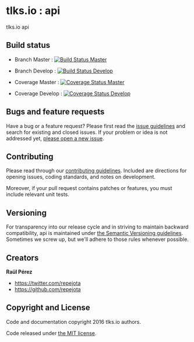 tlks.io : api
=============

tlks.io api

## Build status

* Branch Master : [![Build Status Master](https://travis-ci.org/tlksio/api.svg?branch=master)](https://travis-ci.org/tlksio/api)

* Branch Develop : [![Build Status Develop](https://travis-ci.org/tlksio/api.svg?branch=develop)](https://travis-ci.org/tlksio/api)


* Coverage Master : [![Coverage Status Master](https://coveralls.io/repos/tlksio/api/badge.svg?branch=master)](https://coveralls.io/r/tlksio/api?branch=master)

* Coverage Develop : [![Coverage Status Develop](https://coveralls.io/repos/tlksio/api/badge.svg?branch=develop)](https://coveralls.io/r/tlksio/api?branch=develop)

## Bugs and feature requests

Have a bug or a feature request? Please first read the
[issue guidelines](https://github.com/tlksio/api/blob/master/CONTRIBUTING.md#using-the-issue-tracker)
and search for existing and closed issues. If your problem or idea is not
addressed yet,
[please open a new issue](https://github.com/tlksio/api/issues/new).

## Contributing

Please read through our
[contributing guidelines](https://github.com/tlksio/api/blob/master/CONTRIBUTING.md).
Included are directions for opening issues, coding standards, and notes on
development.

Moreover, if your pull request contains patches or features, you must include
relevant unit tests.

## Versioning

For transparency into our release cycle and in striving to maintain backward
compatibility, api is maintained under
[the Semantic Versioning guidelines](http://semver.org/). Sometimes we screw
up, but we'll adhere to those rules whenever possible.

## Creators

**Raül Pérez**

- <https://twitter.com/repejota>
- <https://github.com/repejota>

## Copyright and License

Code and documentation copyright 2016 tlks.io authors.

Code released under
[the MIT license](https://github.com/tlksio/api/blob/master/LICENSE).
